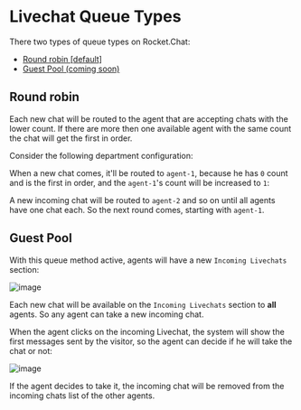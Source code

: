 # Livechat Queue Types

There two types of queue types on Rocket.Chat:

- [Round robin [default]](#round-robin)
- [Guest Pool (coming soon)](#guest-pool)

## Round robin

Each new chat will be routed to the agent that are accepting chats with the lower count.
If there are more then one available agent with the same count the chat will get the first in order.

Consider the following department configuration:

<!-- ![image](image1.png) -->

When a new chat comes, it'll be routed to `agent-1`, because he has `0` count and is the first in order,
and the `agent-1`'s count will be increased to `1`:

<!-- ![image](image2.png) -->

A new incoming chat will be routed to `agent-2` and so on until all agents have one chat each.
So the next round comes, starting with `agent-1`.

## Guest Pool

With this queue method active, agents will have a new `Incoming Livechats` section:

![image](https://cloud.githubusercontent.com/assets/8620042/15939957/a10bb994-2e3f-11e6-81ff-9b5c96046137.png)

Each new chat will be available on the `Incoming Livechats` section to **all** agents. So any agent can
take a new incoming chat.

When the agent clicks on the incoming Livechat, the system will show the first messages sent by the visitor, so the
agent can decide if he will take the chat or not:

![image](https://cloud.githubusercontent.com/assets/8620042/15939960/a31a5b64-2e3f-11e6-9a99-f375b66e6a9d.png)

If the agent decides to take it, the incoming chat will be removed from the incoming chats list of the other agents.
